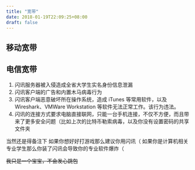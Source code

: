 ```yaml
---
title: "宽带"
date: 2018-01-19T22:09:25+08:00
draft: false
---
```


## 移动宽带

## 电信宽带

1. 闪讯服务器被入侵造成全省大学生实名身份信息泄漏
2. 闪讯客户端的广告和内置木马病毒行为
3. 闪讯客户端恶意破坏所在操作系统，造成 iTunes 等常用软件，以及 Wireshark、VMWare Workstation 等软件无法正常工作。该行为违法。
4. 闪讯的连接方式要求电脑直接联网，只能一台手机连接，不仅不方便，而且带来了更多安全问题（比如上次的比特币勒索病毒，以及你没有设置密码的共享文件夹

当然还是得备注下
如果你想好好打游戏那么建议你用闪讯（
如果你是计算机相关专业学生那么你装了闪讯会导致你的专业软件爆炸（

~~我只是一个宝宝，不会发心跳包~~
